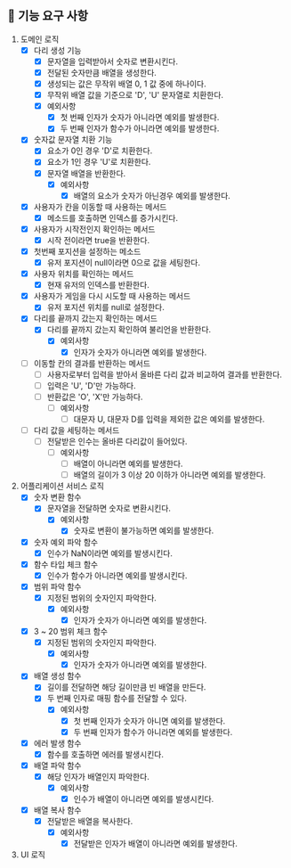 
## 🚀  기능 요구 사항

 1. 도메인 로직
	- [x] 다리 생성 기능
		- [x] 문자열을 입력받아서 숫자로 변환시킨다.
		- [x] 전달된 숫자만큼 배열을 생성한다.
		- [x] 생성되는 값은 무작위 배열 0, 1 값 중에 하나이다.
		- [x] 무작위 배열 값을 기준으로 'D', 'U' 문자열로 치환한다.
		- [x] 예외사항
			- [x] 첫 번째 인자가 숫자가 아니라면 예외를 발생한다.
			- [x] 두 번째 인자가 함수가 아니라면 예외를 발생한다.
     - [x] 숫자값 문자열 치환 기능
	     - [x] 요소가 0인 경우 'D'로 치환한다.
	     - [x] 요소가 1인 경우 'U'로 치환한다.
	     - [x] 문자열 배열을 반환한다.
			 - [x] 예외사항
				 - [x] 배열의 요소가 숫자가 아닌경우 예외를 발생한다.
	 - [x] 사용자가 칸을 이동할 때 사용하는 메서드
    	 - [x] 메소드를 호출하면 인덱스를 증가시킨다.
     - [x] 사용자가 시작전인지 확인하는 메서드
         - [x] 시작 전이라면 true을 반환한다.
     - [x] 첫번째 포지션을 설정하는 메소드
         - [x] 유저 포지션이 null이라면 0으로 값을 세팅한다.
     - [x] 사용자 위치를 확인하는 메서드
         - [x] 현재 유저의 인덱스를 반환한다.
     - [x] 사용자가 게임을 다시 시도할 때 사용하는 메서드
         - [x] 유저 포지션 위치를 null로 설정한다.
     - [x] 다리를 끝까지 갔는지 확인하는 메서드
         - [x] 다리를 끝까지 갔는지 확인하여 불리언을 반환한다.
             - [x] 예외사항
               - [x] 인자가 숫자가 아니라면 예외를 발생한다.
     - [ ] 이동할 칸의 결과를 반환하는 메서드
         - [ ] 사용자로부터 입력을 받아서 올바른 다리 값과 비교하여 결과를 반환한다.
         - [ ] 입력은 'U', 'D'만 가능하다.
         - [ ] 반환값은 'O', 'X'만 가능하다.
             - [ ] 예외사항
               - [ ] 대문자 U, 대문자 D를 입력을 제외한 값은 예외를 발생한다.
     - [ ] 다리 값을 세팅하는 메서드
         - [ ] 전달받은 인수는 올바른 다리값이 들어있다.
             - [ ] 예외사항
               - [ ] 배열이 아니라면 예외를 발생한다.
               - [ ] 배열의 길이가 3 이상 20 이하가 아니라면 예외를 발생한다.
2.  어플리케이션 서비스 로직
	 - [x] 숫자 변환 함수
		 - [x] 문자열을 전달하면 숫자로 변환시킨다.
			 - [x] 예외사항
				 - [x] 숫자로 변환이 불가능하면 예외를 발생한다.
	 - [x] 숫자 예외 파악 함수
		 - [x] 인수가 NaN이라면 예외를 발생시킨다.
	 - [x] 함수 타입 체크 함수
		 - [x] 인수가 함수가 아니라면 예외를 발생시킨다.
     - [x] 범위 파악 함수
	     - [x] 지정된 범위의 숫자인지 파악한다.
		     - [x] 예외사항
			     - [x] 인자가 숫자가 아니라면 예외를 발생한다.
     - [x] 3 ~ 20 범위 체크 함수
	     - [x] 지정된 범위의 숫자인지 파악한다.
		     - [x] 예외사항
			     - [x] 인자가 숫자가 아니라면 예외를 발생한다.
     - [x]  배열 생성 함수
	     - [x] 길이를 전달하면 해당 길이만큼 빈 배열을 만든다.
	     - [x] 두 번째 인자로 매핑 함수를 전달할 수 있다.
			 - [x] 예외사항
				 - [x] 첫 번째 인자가 숫자가 아니면 예외를 발생한다.
				 - [x] 두 번째 인자가 함수가 아니라면 예외를 발생한다.
     - [x]  에러 발생 함수
         - [x] 함수를 호출하면 에러를 발생시킨다.
	 - [x] 배열 파악 함수
    	 - [x] 해당 인자가 배열인지 파악한다.
    	     - [x] 예외사항
		         - [x] 인수가 배열이 아니라면 예외를 발생시킨다.
     - [x] 배열 복사 함수
         - [x] 전달받은 배열을 복사한다.
             - [x] 예외사항
                 - [x] 전달받은 인자가 배열이 아니라면 예외를 발생한다.

3.  UI 로직
